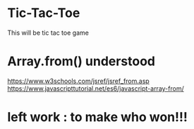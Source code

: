# Tic-Tac-Toe

This will be tic tac toe game

# Array.from() understood

https://www.w3schools.com/jsref/jsref_from.asp
https://www.javascripttutorial.net/es6/javascript-array-from/

# left work : to make who won!!!
